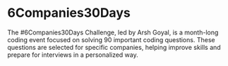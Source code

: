 # 6Companies30Days
 The #6Companies30Days Challenge, led by Arsh Goyal, is a month-long coding event focused on solving 90 important coding questions. These questions are selected for specific companies, helping improve skills and prepare for interviews in a personalized way.
